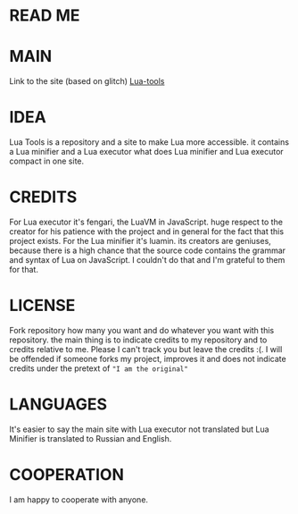 # READ ME
# MAIN
Link to the site (based on glitch)
[Lua-tools](https://chiseled-violet-park.glitch.me/index.html)

# IDEA
Lua Tools is a repository and a site to make Lua more accessible. it contains a Lua minifier and a Lua executor what does Lua minifier and Lua executor compact in one site.
# CREDITS
For Lua executor it's fengari, the LuaVM in JavaScript. huge respect to the creator for his patience with the project and in general for the fact that this project exists. For the Lua minifier it's luamin. its creators are geniuses, because there is a high chance that the source code contains the grammar and syntax of Lua on JavaScript. I couldn't do that and I'm grateful to them for that.
# LICENSE
Fork repository how many you want and do whatever you want with this repository. the main thing is to indicate credits to my repository and to credits relative to me. Please I can't track you but leave the credits :(. I will be offended if someone forks my project, improves it and does not indicate credits under the pretext of `"I am the original"`
# LANGUAGES
It's easier to say the main site with Lua executor not translated but Lua Minifier is translated to Russian and English.
# COOPERATION
I am happy to cooperate with anyone.


